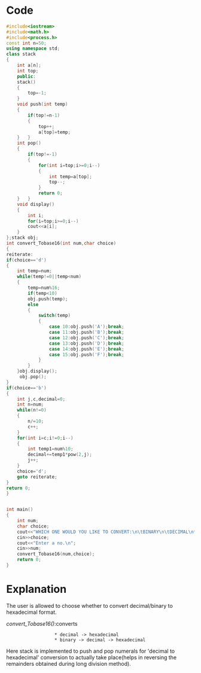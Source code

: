 # Code
```cpp
#include<iostream>
#include<math.h>
#include<process.h>
const int n=50;
using namespace std;
class stack
{
    int a[n];
    int top;
    public:
    stack()
    {
        top=-1;
    }
    void push(int temp)
    {
        if(top!=n-1)
        {
            top++;
            a[top]=temp;
    }   }
    int pop()
    {
        if(top!=-1)
        {
            for(int i=top;i>=0;i--)
            {
                int temp=a[top];
                top--;
            }    
            return 0;
    }   }
    void display()
    {
        int i;
        for(i=top;i>=0;i--)
        cout<<a[i];
    }
};stack obj;
int convert_Tobase16(int num,char choice)
{
reiterate:
if(choice=='d')
{
    int temp=num;
    while(temp!=0||temp<num)
    {
        temp=num%16;
        if(temp<10)
        obj.push(temp);
        else
        {
            switch(temp)
            {
                case 10:obj.push('A');break;
                case 11:obj.push('B');break;
                case 12:obj.push('C');break;
                case 13:obj.push('D');break;
                case 14:obj.push('E');break;
                case 15:obj.push('F');break;
            }
        }
    }obj.display();
     obj.pop();
}
if(choice=='b')
{
    int j,c,decimal=0;
    int n=num;
    while(n!=0)
    {
        n/=10;
        c++;
    }
    for(int i=c;i!=0;i--)
    {
        int temp1=num%10;
        decimal+=temp1*pow(2,j);
        j++;
    }
    choice='d';
    goto reiterate;
}
return 0;
}


int main()
{
    int num;
    char choice;
    cout<<"WHICH ONE WOULD YOU LIKE TO CONVERT:\n\tBINARY\n\tDECIMAL\n**(press b/d)\t";
    cin>>choice;
    cout<<"Enter a no.\n";
    cin>>num;
    convert_Tobase16(num,choice);
    return 0;
}
```

# Explanation
The user is allowed to choose whether to convert decimal/binary to hexadecimal format.

*convert_Tobase16()*:converts 

                      * decimal -> hexadecimal
                      * binary -> decimal -> hexadecimal
                      
Here stack is implemented to push and pop numerals for 'decimal to hexadecimal' conversion
to actually take place(helps in reversing the remainders obtained during long division method).                    
                      
